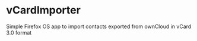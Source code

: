vCardImporter
=============

Simple Firefox OS app to import contacts exported from ownCloud in vCard 3.0 format
